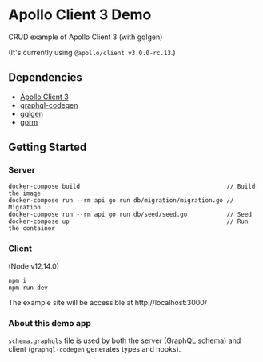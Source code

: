 # Apollo Client 3 Demo

CRUD example of Apollo Client 3 (with gqlgen)

(It's currently using `@apollo/client v3.0.0-rc.13`.)

## Dependencies

- [Apollo Client 3](https://www.apollographql.com/client/)
- [graphql-codegen](https://graphql-code-generator.com/)
- [gqlgen](https://gqlgen.com/)
- [gorm](https://gorm.io/)

## Getting Started

### Server
```
docker-compose build                                         // Build the image
docker-compose run --rm api go run db/migration/migration.go // Migration
docker-compose run --rm api go run db/seed/seed.go           // Seed
docker-compose up                                            // Run the container
```

### Client
(Node v12.14.0)
```
npm i
npm run dev
```

The example site will be accessible at http://localhost:3000/


### About this demo app

`schema.graphqls` file is used by both the server (GraphQL schema) and client (`graphql-codegen` generates types and hooks).
